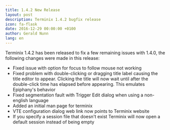 ```yaml
---
title: 1.4.2 New Release
layout: post
description: Terminix 1.4.2 bugfix release
icon: fa-flask 
date: 2016-12-29 00:00:00 +0100
author: Gerald Nunn
lang: en
---
```


Terminix 1.4.2 has been released to fix a few remaining issues with 1.4.0, the following changes were made in this release:

* Fixed issue with option for focus to follow mouse not working
* Fixed problem with double-clicking or dragging title label causing the title editor to appear. Clicking the title will now wait until after the double-click time has elapsed before appearing. This emulates Epiphany's behavior
* Fixed segmentation fault with Trigger Edit dialog when using a non-english language
* Added an initial man page for terminix
* VTE configuration dialog web link now points to Terminix website
* If you specify a session file that doesn't exist Terminix will now open a default session instead of being empty